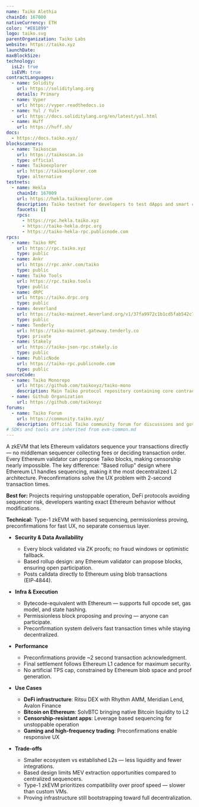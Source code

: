```yaml
---
name: Taiko Alethia
chainId: 167000
nativeCurrency: ETH
color: "#E81899"
logo: taiko.svg
parentOrganization: Taiko Labs
website: https://taiko.xyz
launchDate:
maxBlockSize:
technology:
  isL2: true
  isEVM: true
contractLanguages:
  - name: Solidity
    url: https://soliditylang.org
    details: Primary
  - name: Vyper
    url: https://vyper.readthedocs.io
  - name: Yul / Yul+
    url: https://docs.soliditylang.org/en/latest/yul.html
  - name: Huff
    url: https://huff.sh/
docs:
  - https://docs.taiko.xyz/
blockscanners:
  - name: Taikoscan
    url: https://taikoscan.io
    type: official
  - name: Taikoexplorer
    url: https://taikoexplorer.com
    type: alternative
testnets:
  - name: Hekla
    chainId: 167009
    url: https://hekla.taikoexplorer.com
    description: Taiko testnet for developers to test dApps and smart contracts before mainnet deployment.
    faucets: []
    rpcs:
      - https://rpc.hekla.taiko.xyz
      - https://taiko-hekla.drpc.org
      - https://taiko-hekla-rpc.publicnode.com
rpcs:
  - name: Taiko RPC
    url: https://rpc.taiko.xyz
    type: public
  - name: Ankr
    url: https://rpc.ankr.com/taiko
    type: public
  - name: Taiko Tools
    url: https://rpc.taiko.tools
    type: public
  - name: dRPC
    url: https://taiko.drpc.org
    type: public
  - name: 4everland
    url: https://taiko-mainnet.4everland.org/v1/37fa9972c1b1cd5fab542c7bdd4cde2f
    type: public
  - name: Tenderly
    url: https://taiko-mainnet.gateway.tenderly.co
    type: private
  - name: Stakely
    url: https://taiko-json-rpc.stakely.io
    type: public
  - name: PublicNode
    url: https://taiko-rpc.publicnode.com
    type: public
sourceCode:
  - name: Taiko Monorepo
    url: https://github.com/taikoxyz/taiko-mono
    description: Main Taiko protocol repository containing core contracts and infrastructure
  - name: Github Organization
    url: https://github.com/taikoxyz
forums:
  - name: Taiko Forum
    url: https://community.taiko.xyz/
    description: Official Taiko community forum for discussions and governance
# SDKs and tools are inherited from evm-common.md
---
```


A zkEVM that lets Ethereum validators sequence your transactions directly — no middleman sequencer collecting fees or deciding transaction order. Every Ethereum validator can propose Taiko blocks, making censorship nearly impossible.
The key difference: "Based rollup" design where Ethereum L1 handles sequencing, making it the most decentralized L2 architecture. Preconfirmations solve the UX problem with 2-second transaction times.

**Best for:** Projects requiring unstoppable operation, DeFi protocols avoiding sequencer risk, developers wanting exact Ethereum behavior without modifications.

**Technical:** Type-1 zkEVM with based sequencing, permissionless proving, preconfirmations for fast UX, no separate consensus layer.

- **Security & Data Availability**
  - Every block validated via ZK proofs; no fraud windows or optimistic fallback.
  - Based rollup design: any Ethereum validator can propose blocks, ensuring open participation.
  - Posts calldata directly to Ethereum using blob transactions (EIP‑4844).

- **Infra & Execution**
  - Bytecode-equivalent with Ethereum — supports full opcode set, gas model, and state hashing.
  - Permissionless block proposing and proving — anyone can participate.
  - Preconfirmation system delivers fast transaction times while staying decentralized.

- **Performance**
  - Preconfirmations provide ~2 second transaction acknowledgment.
  - Final settlement follows Ethereum L1 cadence for maximum security.
  - No artificial TPS cap, constrained by Ethereum blob space and proof generation.

- **Use Cases**
  - **DeFi infrastructure**: Ritsu DEX with Rhythm AMM, Meridian Lend, Avalon Finance
  - **Bitcoin on Ethereum**: SolvBTC bringing native Bitcoin liquidity to L2
  - **Censorship-resistant apps**: Leverage based sequencing for unstoppable operation
  - **Gaming and high-frequency trading**: Preconfirmations enable responsive UX

- **Trade-offs**
  - Smaller ecosystem vs established L2s — less liquidity and fewer integrations.
  - Based design limits MEV extraction opportunities compared to centralized sequencers.
  - Type-1 zkEVM prioritizes compatibility over proof speed — slower than custom VMs.
  - Proving infrastructure still bootstrapping toward full decentralization.
